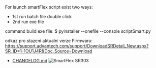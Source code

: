 For launch smartFlex script exist two ways:

- 1st run batch file double click
- 2nd run exe file

command build exe file: $ pyinstaller --onefile --console scriptSmart.py

odkaz pro stazeni aktualni verze Firmwaru:
	https://support.advantech.com/support/DownloadSRDetail_New.aspx?SR_ID=1-1OU1J4R&Doc_Source=Download 

- [CHANGELOG.md](http://jessie.elektroline.cz/plc/smartflex-script/-/blob/master/CHANGELOG.md)
![SmartFlex SR303](/img/smartFlex.png)
